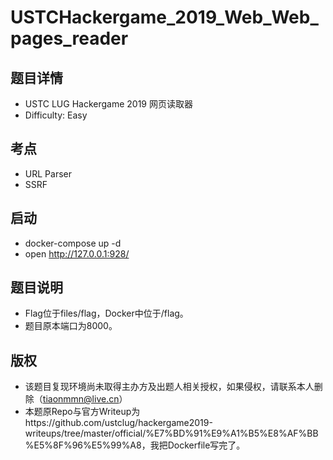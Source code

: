 # USTCHackergame_2019_Web_Web_pages_reader

## 题目详情

- USTC LUG Hackergame 2019 网页读取器
- Difficulty: Easy

## 考点
- URL Parser
- SSRF

## 启动
- docker-compose up -d
- open http://127.0.0.1:928/

## 题目说明
- Flag位于files/flag，Docker中位于/flag。
- 题目原本端口为8000。

## 版权
- 该题目复现环境尚未取得主办方及出题人相关授权，如果侵权，请联系本人删除（tiaonmmn@live.cn）
- 本题原Repo与官方Writeup为https://github.com/ustclug/hackergame2019-writeups/tree/master/official/%E7%BD%91%E9%A1%B5%E8%AF%BB%E5%8F%96%E5%99%A8，我把Dockerfile写完了。

